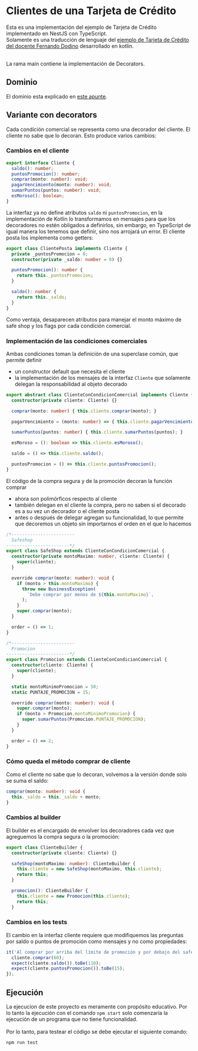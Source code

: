 # Clientes de una Tarjeta de Crédito

Esta es una implementación del ejemplo de Tarjeta de Crédito implementado en NestJS con TypeScript.<br>
Solamente es una traducción de lenguaje del [ejemplo de Tarjeta de Crédito del docente Fernando Dodino](https://github.com/uqbar-project/eg-tarjeta-credito-kotlin/tree/01-builder) desarrollado en kotlin.<br><br>

La rama main contiene la implementación de Decorators.

## Dominio

El dominio esta explicado en [este apunte](https://docs.google.com/document/d/1Ijz8Pe-ci6bYwbxIn-VZDV1QcijDy2JuAUQtohNX0oA/edit#heading=h.30j0zll).

## Variante con decorators
Cada condición comercial se representa como una decorador del cliente. El cliente no sabe que lo decoran. Esto produce varios cambios:

### Cambios en el cliente
``` typescript
export interface Cliente {
  saldo(): number;
  puntosPromocion(): number;
  comprar(monto: number): void;
  pagarVencimiento(monto: number): void;
  sumarPuntos(puntos: number): void;
  esMoroso(): boolean;
}
```
La interfaz ya no define atributos `saldo` ni `puntosPromocion`, en la implementación de Kotlin lo transformamos en mensajes para que los decoradores no estén obligados a definirlos, sin embargo, en TypeScript de igual manera los tenemos que definir, sino nos arrojará un error. El cliente posta los implementa como getters:

``` typescript
export class ClientePosta implements Cliente {
  private _puntosPromocion = 0;
  constructor(private _saldo: number = 0) {}

  puntosPromocion(): number {
    return this._puntosPromocion;
  }

  saldo(): number {
    return this._saldo;
  }
}
```
Como ventaja, desaparecen atributos para manejar el monto máximo de safe shop y los flags por cada condición comercial.

### Implementación de las condiciones comerciales
Ambas condiciones toman la definición de una superclase común, que permite definir

* un constructor default que necesita el cliente
* la implementación de los mensajes de la interfaz `Cliente` que solamente delegan la responsabilidad al objeto decorado

``` typescript
export abstract class ClienteConCondicionComercial implements Cliente {
  constructor(private cliente: Cliente) {}

  comprar(monto: number) { this.cliente.comprar(monto); }

  pagarVencimiento = (monto: number) => { this.cliente.pagarVencimiento(monto); };

  sumarPuntos(puntos: number) { this.cliente.sumarPuntos(puntos); }

  esMoroso = (): boolean => this.cliente.esMoroso();

  saldo = () => this.cliente.saldo();

  puntosPromocion = () => this.cliente.puntosPromocion();
}
```

El código de la compra segura y de la promoción decoran la función comprar

* ahora son polimórficos respecto al cliente
* también delegan en el cliente la compra, pero no saben si el decorado es a su vez un decorador o el cliente posta
* antes o después de delegar agregan su funcionalidad, lo que permite que decoremos un objeto sin importarnos el orden en el que lo hacemos

``` typescript
/*------------------------
  Safeshop
------------------------*/
export class SafeShop extends ClienteConCondicionComercial {
  constructor(private montoMaximo: number, cliente: Cliente) {
    super(cliente);
  }

  override comprar(monto: number): void {
    if (monto > this.montoMaximo) {
      throw new BusinessException(
        `Debe comprar por menos de ${this.montoMaximo}`,
      );
    }
    super.comprar(monto);
  }

  order = () => 1;
}

/*------------------------
  Promocion
------------------------*/
export class Promocion extends ClienteConCondicionComercial {
  constructor(cliente: Cliente) {
    super(cliente);
  }

  static montoMinimoPromocion = 50;
  static PUNTAJE_PROMOCION = 15;

  override comprar(monto: number): void {
    super.comprar(monto);
    if (monto > Promocion.montoMinimoPromocion) {
      super.sumarPuntos(Promocion.PUNTAJE_PROMOCION);
    }
  }

  order = () => 2;
}
```

### Cómo queda el método comprar de cliente
Como el cliente no sabe que lo decoran, volvemos a la versión donde solo se suma el saldo:
``` typescript
comprar(monto: number): void {
  this._saldo = this._saldo + monto;
}
```

### Cambios al builder
El builder es el encargado de envolver los decoradores cada vez que agreguemos la compra segura o la promoción:
``` typescript
export class ClienteBuilder {
  constructor(private cliente: Cliente) {}

  safeShop(montoMaximo: number): ClienteBuilder {
    this.cliente = new SafeShop(montoMaximo, this.cliente);
    return this;
  }

  promocion(): ClienteBuilder {
    this.cliente = new Promocion(this.cliente);
    return this;
  }
```

### Cambios en los tests
El cambio en la interfaz cliente requiere que modifiquemos las preguntas por saldo o puntos de promoción como mensajes y no como propiedades:
``` typescript
it('Al comprar por arriba del límite de promoción y por debajo del safe shop, acumula puntos y la compra funciona ok', () => {
  cliente.comprar(60);
  expect(cliente.saldo()).toBe(110);
  expect(cliente.puntosPromocion()).toBe(15);
});
```

## Ejecución
La ejecucion de este proyecto es meramente con propósito educativo. Por lo tanto la ejecución con el comando `npm start` solo comenzaría la ejecución de un programa que no tiene funcionalidad.<br><br>
Por lo tanto, para testear el código se debe ejecutar el siguiente comando:
```
npm run test
```

